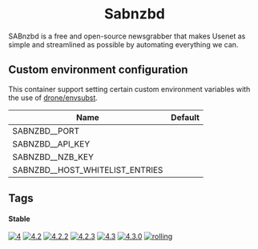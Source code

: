 <!---
NOTE: AUTO-GENERATED FILE
to edit this file, instead edit its template at: ./github/scripts/templates/container/README.md.j2
-->
<div align="center">

# Sabnzbd

</div>

SABnzbd is a free and open-source newsgrabber that makes Usenet as simple and streamlined as possible by automating everything we can.

## Custom environment configuration

This container support setting certain custom environment variables with the use of [drone/envsubst](https://github.com/drone/envsubst).

| Name                            | Default |
|---------------------------------|---------|
| SABNZBD__PORT                   |         |
| SABNZBD__API_KEY                |         |
| SABNZBD__NZB_KEY                |         |
| SABNZBD__HOST_WHITELIST_ENTRIES |         |

## Tags

#### Stable



[![4](https://img.shields.io/badge/4-blue?style=flat-square)](https://github.com/kflix-tv/containers/pkgs/container/sabnzbd/210957214?tag=4)
 [![4.2](https://img.shields.io/badge/4.2-blue?style=flat-square)](https://github.com/kflix-tv/containers/pkgs/container/sabnzbd/189214288?tag=4.2)
 [![4.2.2](https://img.shields.io/badge/4.2.2-blue?style=flat-square)](https://github.com/kflix-tv/containers/pkgs/container/sabnzbd/186050032?tag=4.2.2)
 [![4.2.3](https://img.shields.io/badge/4.2.3-blue?style=flat-square)](https://github.com/kflix-tv/containers/pkgs/container/sabnzbd/189214288?tag=4.2.3)
 [![4.3](https://img.shields.io/badge/4.3-blue?style=flat-square)](https://github.com/kflix-tv/containers/pkgs/container/sabnzbd/210957214?tag=4.3)
 [![4.3.0](https://img.shields.io/badge/4.3.0-blue?style=flat-square)](https://github.com/kflix-tv/containers/pkgs/container/sabnzbd/210957214?tag=4.3.0)
 [![rolling](https://img.shields.io/badge/rolling-green?style=flat-square)](https://github.com/kflix-tv/containers/pkgs/container/sabnzbd/210957214?tag=rolling)
